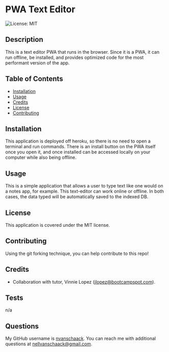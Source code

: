 # PWA Text Editor
  ![License: MIT](https://img.shields.io/badge/License-MIT-yellow.svg)

## Description
This is a text editor PWA that runs in the browser. Since it is a PWA, it can run offline, be installed, and provides optimized code for the most performant version of the app.

## Table of Contents 
- [Installation](#installation)
- [Usage](#usage)
- [Credits](#credits)
- [License](#license)
- [Contributing](#contributing)

## Installation
This application is deployed off heroku, so there is no need to open a terminal and run commands. There is an install button on the PWA itself once you open it, and once installed can be accessed locally on your computer while also being offline.

## Usage
This is a simple application that allows a user to type text like one would on a notes app, for example. This text-editor can work online or offline. In both cases, the data typed will be automatically saved to the indexed DB.

## License
  
  This application is covered under the MIT license.

## Contributing

Using the git forking technique, you can help contribute to this repo!

## Credits

- Collaboration with tutor, Vinnie Lopez (jlopez@bootcampspot.com).

## Tests

n/a

## Questions

My GitHub username is [nvanschaack](https://github.com/nvanschaack).
You can reach me with additional questions at nellvanschaack@gmail.com.